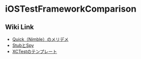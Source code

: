 # iOSTestFrameworkComparison


## Wiki Link

- [Quick（Nimble）のメリデメ](https://github.com/shymst/iOSTestFrameworkComparison/wiki/Quick%EF%BC%88Nimble%EF%BC%89%E3%81%AE%E3%83%A1%E3%83%AA%E3%83%87%E3%83%A1)
- [StubとSpy](https://github.com/shymst/iOSTestFrameworkComparison/wiki/Stub%E3%81%A8Spy)
- [XCTestのテンプレート](https://github.com/shymst/iOSTestFrameworkComparison/wiki/XCTest%E3%81%AE%E3%83%86%E3%83%B3%E3%83%97%E3%83%AC%E3%83%BC%E3%83%88)
